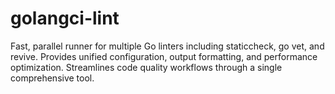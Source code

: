 # golangci-lint

Fast, parallel runner for multiple Go linters including staticcheck, go vet, and revive. Provides unified configuration, output formatting, and performance optimization. Streamlines code quality workflows through a single comprehensive tool.